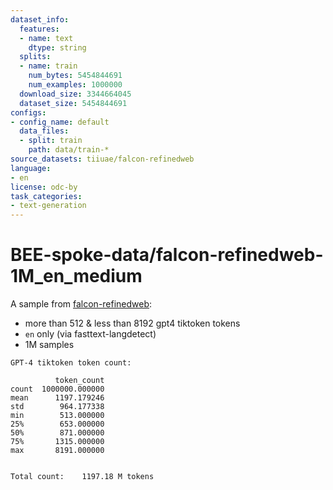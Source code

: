 ```yaml
---
dataset_info:
  features:
  - name: text
    dtype: string
  splits:
  - name: train
    num_bytes: 5454844691
    num_examples: 1000000
  download_size: 3344664045
  dataset_size: 5454844691
configs:
- config_name: default
  data_files:
  - split: train
    path: data/train-*
source_datasets: tiiuae/falcon-refinedweb
language:
- en
license: odc-by
task_categories:
- text-generation
---
```


# BEE-spoke-data/falcon-refinedweb-1M_en_medium


A sample from [falcon-refinedweb](https://huggingface.co/datasets/tiiuae/falcon-refinedweb):

- more than 512 & less than 8192 gpt4 tiktoken tokens
- `en` only (via fasttext-langdetect)
- 1M samples


```
GPT-4 tiktoken token count:

          token_count
count  1000000.000000
mean      1197.179246
std        964.177338
min        513.000000
25%        653.000000
50%        871.000000
75%       1315.000000
max       8191.000000


Total count:	1197.18 M tokens
```
